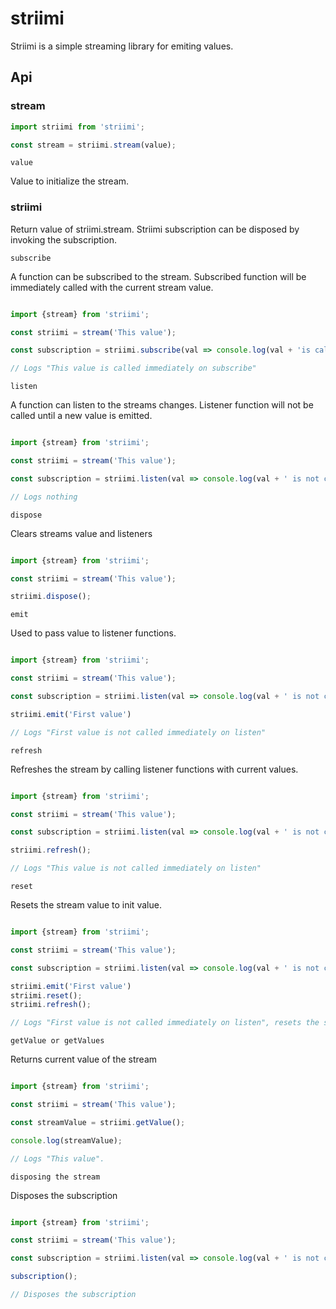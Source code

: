 # striimi

Striimi is a simple streaming library for emiting values.

## Api

### stream

```js 
import striimi from 'striimi';

const stream = striimi.stream(value);
```

`value`

Value to initialize the stream.

### striimi

Return value of striimi.stream. Striimi subscription can be disposed by invoking the subscription.

`subscribe`

A function can be subscribed to the stream. Subscribed function will be immediately called with the current stream value.

```js 

import {stream} from 'striimi';

const striimi = stream('This value');

const subscription = striimi.subscribe(val => console.log(val + 'is called immediately on subscribe'));

// Logs "This value is called immediately on subscribe"

```

`listen`

A function can listen to the streams changes. Listener function will not be called until a new value is emitted.

```js 

import {stream} from 'striimi';

const striimi = stream('This value');

const subscription = striimi.listen(val => console.log(val + ' is not called immediately on listen'));

// Logs nothing

```

`dispose`

Clears streams value and listeners

```js 

import {stream} from 'striimi';

const striimi = stream('This value');

striimi.dispose();

```

`emit`

Used to pass value to listener functions.

```js 

import {stream} from 'striimi';

const striimi = stream('This value');

const subscription = striimi.listen(val => console.log(val + ' is not called immediately on listen'));

striimi.emit('First value')

// Logs "First value is not called immediately on listen"

```

`refresh`

Refreshes the stream by calling listener functions with current values.

```js 

import {stream} from 'striimi';

const striimi = stream('This value');

const subscription = striimi.listen(val => console.log(val + ' is not called immediately on listen'));

striimi.refresh();

// Logs "This value is not called immediately on listen" 

```

`reset`

Resets the stream value to init value.

```js 

import {stream} from 'striimi';

const striimi = stream('This value');

const subscription = striimi.listen(val => console.log(val + ' is not called immediately on listen'));

striimi.emit('First value')
striimi.reset();
striimi.refresh();

// Logs "First value is not called immediately on listen", resets the stream, refreshes it and logs "This value is not called immediately on listen".

```

`getValue or getValues`

Returns current value of the stream

```js 

import {stream} from 'striimi';

const striimi = stream('This value');

const streamValue = striimi.getValue();

console.log(streamValue);

// Logs "This value".

```

`disposing the stream`

Disposes the subscription

```js 

import {stream} from 'striimi';

const striimi = stream('This value');

const subscription = striimi.listen(val => console.log(val + ' is not called immediately on listen'))

subscription();

// Disposes the subscription

```